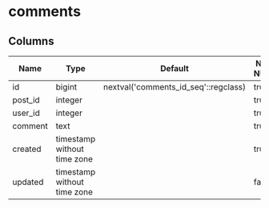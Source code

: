 # comments

## Columns

| Name | Type | Default | NOT NULL | Comment |
| ---- | ---- | ------- | -------- | ------- |
| id | bigint | nextval('comments_id_seq'::regclass) | true |  |
| post_id | integer |  | true |  |
| user_id | integer |  | true |  |
| comment | text |  | true |  |
| created | timestamp without time zone |  | true |  |
| updated | timestamp without time zone |  | false |  |
